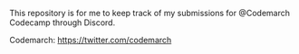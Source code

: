 This repository is for me to keep track of my submissions for @Codemarch Codecamp through Discord.

Codemarch: https://twitter.com/codemarch
